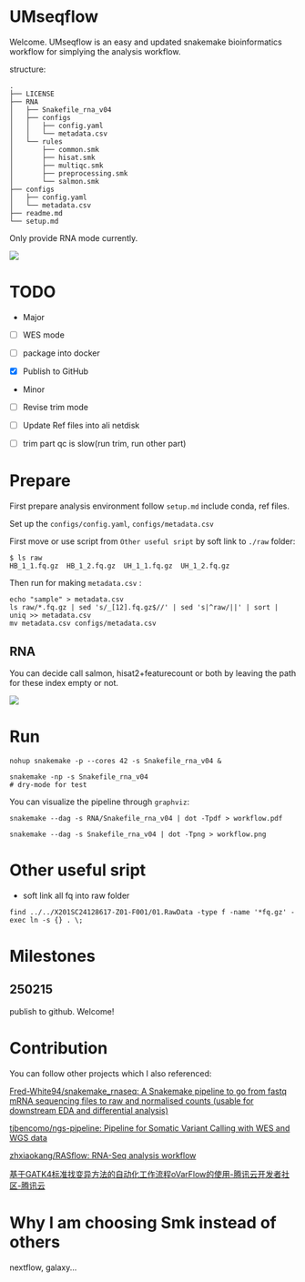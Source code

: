 # UMseqflow

Welcome. UMseqflow is an easy and updated snakemake bioinformatics workflow for simplying the analysis workflow.



structure:

```
.
├── LICENSE
├── RNA
│   ├── Snakefile_rna_v04
│   ├── configs
│   │   ├── config.yaml
│   │   └── metadata.csv
│   └── rules
│       ├── common.smk
│       ├── hisat.smk
│       ├── multiqc.smk
│       ├── preprocessing.smk
│       └── salmon.smk
├── configs
│   ├── config.yaml
│   └── metadata.csv
├── readme.md
└── setup.md
```



Only provide RNA mode currently.

![](http://cos01.mugpeng.top/img/workflow.png)



# TODO

- Major

- [ ] WES mode
- [ ] package into docker
- [x]  Publish to GitHub



- Minor

- [ ] Revise trim mode
- [ ] Update Ref files into ali netdisk
- [ ] trim part qc is slow(run trim, run other part)



# Prepare

First prepare analysis environment follow `setup.md` include conda, ref files.



Set up the `configs/config.yaml`, `configs/metadata.csv`



First move or use script from `Other useful sript` by soft link to `./raw` folder:

```
$ ls raw
HB_1_1.fq.gz  HB_1_2.fq.gz  UH_1_1.fq.gz  UH_1_2.fq.gz
```



Then run for making  `metadata.csv` :

```
echo "sample" > metadata.csv
ls raw/*.fq.gz | sed 's/_[12].fq.gz$//' | sed 's|^raw/||' | sort | uniq >> metadata.csv
mv metadata.csv configs/metadata.csv
```



## RNA

You can decide call salmon, hisat2+featurecount or both by leaving the path for these index empty or not. 

![](http://cos01.mugpeng.top/img/workflow.png)



# Run

```
nohup snakemake -p --cores 42 -s Snakefile_rna_v04 &

snakemake -np -s Snakefile_rna_v04
# dry-mode for test
```



You can visualize the pipeline through `graphviz`:

```
snakemake --dag -s RNA/Snakefile_rna_v04 | dot -Tpdf > workflow.pdf

snakemake --dag -s Snakefile_rna_v04 | dot -Tpng > workflow.png
```





# Other useful sript

- soft link all fq into raw folder

```
find ../../X201SC24128617-Z01-F001/01.RawData -type f -name '*fq.gz' -exec ln -s {} . \;
```



# Milestones

## 250215

publish to github. Welcome!



# Contribution

You can follow other projects which I also referenced:

[Fred-White94/snakemake_rnaseq: A Snakemake pipeline to go from fastq mRNA sequencing files to raw and normalised counts (usable for downstream EDA and differential analysis)](https://github.com/Fred-White94/snakemake_rnaseq)

[tjbencomo/ngs-pipeline: Pipeline for Somatic Variant Calling with WES and WGS data](https://github.com/tjbencomo/ngs-pipeline)

[zhxiaokang/RASflow: RNA-Seq analysis workflow](https://github.com/zhxiaokang/RASflow)

[基于GATK4标准找变异方法的自动化工作流程oVarFlow的使用-腾讯云开发者社区-腾讯云](https://cloud.tencent.com/developer/article/2032022)



# Why I am choosing Smk instead of others

nextflow, galaxy...
